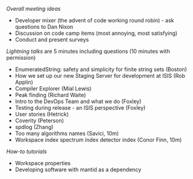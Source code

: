 *Overall meeting ideas*

* Developer mixer (the advent of code working round robin) - ask questions to Dan Nixon
* Discussion on code camp items (most annoying, most satisfying)
* Conduct and present surveys

*Lightning talks* are 5 minutes including questions (10 minutes with permission) 

* EnumeratedString: safety and simplicity for finite string sets (Boston)
* How we set up our new Staging Server for development at ISIS (Rob Applin)
* Compiler Explorer (Mial Lewis)
* Peak finding (Richard Waite)
* Intro to the DevOps Team and what we do (Foxley)
* Testing during release - an ISIS perspective (Foxley)
* User stories (Hetrick)
* Coverity (Peterson)
* spdlog (Zhang)
* Too many algorithms names (Savici, 10m)
* Workspace index spectrum index detector index (Conor Finn, 10m)

*How-to tutorials*

* Workspace properties
* Developing software with mantid as a dependency
